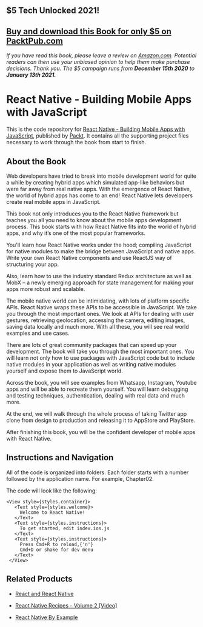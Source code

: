 ## $5 Tech Unlocked 2021!
[Buy and download this Book for only $5 on PacktPub.com](https://www.packtpub.com/product/react-native-building-mobile-apps-with-javascript/9781787282537)
-----
*If you have read this book, please leave a review on [Amazon.com](https://www.amazon.com/gp/product/1787282538).     Potential readers can then use your unbiased opinion to help them make purchase decisions. Thank you. The $5 campaign         runs from __December 15th 2020__ to __January 13th 2021.__*

# React Native - Building Mobile Apps with JavaScript
This is the code repository for [React Native - Building Mobile Apps with JavaScript](https://www.packtpub.com/application-development/learning-react-native?utm_source=github&utm_medium=repository&utm_campaign=9781787282537), published by [Packt](https://www.packtpub.com/?utm_source=github). It contains all the supporting project files necessary to work through the book from start to finish.

## About the Book
Web developers have tried to break into mobile development world for quite a while by creating hybrid apps which simulated app-like behaviors but were far away from real native apps. With the emergence of React Native, the world of hybrid apps has come to an end! React Native lets developers create real mobile apps in JavaScript.

This book not only introduces you to the React Native framework but teaches you all you need to know about the mobile apps development process. This book starts with how React Native fits into the world of hybrid apps, and why it’s one of the most popular frameworks.

You'll learn how React Native works under the hood; compiling JavaScript for native modules to make the bridge between JavaScript and native apps. Write your own React Native components and use ReactJS way of structuring your app.

Also, learn how to use the industry standard Redux architecture as well as MobX – a newly emerging approach for state management for making your apps more robust and scalable.

The mobile native world can be intimidating, with lots of platform specific APIs. React Native wraps these APIs to be accessible in JavaScript. We take you through the most important ones. We look at APIs for dealing with user gestures, retrieving geolocation, accessing the camera, editing images, saving data locally and much more. With all these, you will see real world examples and use cases.

There are lots of great community packages that can speed up your development. The book will take you through the most important ones. You will learn not only how to use packages with JavaScript code but to include native modules in your application as well as writing native modules yourself and expose them to JavaScript world.

Across the book, you will see examples from Whatsapp, Instagram, Youtube apps and will be able to recreate them yourself. You will learn debugging and testing techniques, authentication, dealing with real data and much more.

At the end, we will walk through the whole process of taking Twitter app clone from design to production and releasing it to AppStore and PlayStore.

After finishing this book, you will be the confident developer of mobile apps with React Native.

## Instructions and Navigation
All of the code is organized into folders. Each folder starts with a number followed by the application name. For example, Chapter02.



The code will look like the following:
```
<View style={styles.container}>
   <Text style={styles.welcome}>
     Welcome to React Native!
   </Text>
   <Text style={styles.instructions}>
     To get started, edit index.ios.js
   </Text>
   <Text style={styles.instructions}>
     Press Cmd+R to reload,{'n'}
     Cmd+D or shake for dev menu
   </Text>
 </View> 
```



## Related Products
* [React and React Native](https://www.packtpub.com/web-development/react-and-react-native?utm_source=github&utm_medium=repository&utm_campaign=9781786465658)

* [React Native Recipes - Volume 2 [Video]](https://www.packtpub.com/application-development/react-native-recipes-volume-2-video?utm_source=github&utm_medium=repository&utm_campaign=9781788290623)

* [React Native By Example](https://www.packtpub.com/application-development/react-native-example?utm_source=github&utm_medium=repository&utm_campaign=9781786464750)


